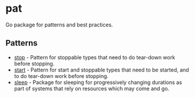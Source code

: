 # pat

Go package for patterns and best practices.

## Patterns

  * [stop](http://godoc.org/github.com/stretchr/pat/stop) - Pattern for stoppable types that need to do tear-down work before stopping.
  * [start](http://godoc.org/github.com/stretchr/pat/start) - Pattern for start and stoppable types that need to be started, and to do tear-down work before stopping.
  * [sleep](http://godoc.org/github.com/stretchr/pat/sleep) - Package for sleeping for progressively changing durations as part of systems that rely on resources which may come and go.

